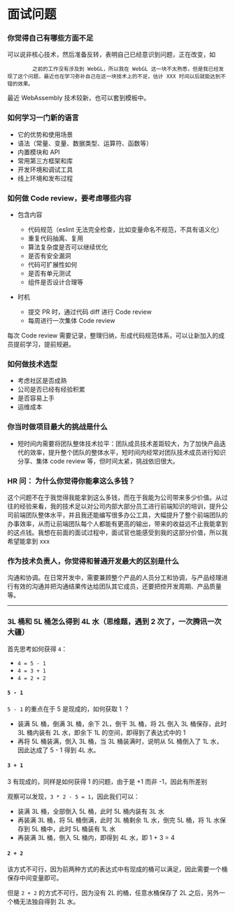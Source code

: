 # 面试问题

### 你觉得自己有哪些方面不足

可以说非核心技术，然后准备反转，表明自己已经意识到问题，正在改变，如

            之前的工作没有涉及到 WebGL，所以我在 WebGL 这一块不太熟悉，但是我已经发现了这个问题，最近也在学习弥补自己在这一块技术上的不足，估计 XXX 时间以后就能达到不错的效果。

最近 WebAssembly 技术较新，也可以套到模板中。

### 如何学习一门新的语言

- 它的优势和使用场景
- 语法（常量、变量、数据类型、运算符、函数等）
- 内置模块和 API
- 常用第三方框架和库
- 开发环境和调试工具
- 线上环境和发布过程

### 如何做 Code review，要考虑哪些内容

- 包含内容

  - 代码规范（eslint 无法完全检查，比如变量命名不规范，不具有语义化）
  - 重复代码抽离、复用
  - 算法复杂度是否可以继续优化
  - 是否有安全漏洞
  - 代码可扩展性如何
  - 是否有单元测试
  - 组件是否设计合理等

- 时机
  - 提交 PR 时，通过代码 diff 进行 Code review
  - 每周进行一次集体 Code review

每次 Code review 需要记录，整理归纳，形成代码规范体系，可以让新加入的成员提前学习，提前规避。

### 如何做技术选型

- 考虑社区是否成熟
- 公司是否已经有经验积累
- 是否容易上手
- 运维成本

### 你当时做项目最大的挑战是什么

- 短时间内需要将团队整体技术拉平：团队成员技术差距较大，为了加快产品迭代的效率，提升整个团队的整体水平，短时间内经常对团队技术成员进行知识分享、集体 code review 等，但时间太紧，挑战依旧很大。

### HR 问： 为什么你觉得你能拿这么多钱？

这个问题不在于我觉得我能拿到这么多钱，而在于我能为公司带来多少价值。从过往的经验来看，我的技术足以对公司内部大部分员工进行前端知识的培训，提升公司前端团队整体水平，并且我还能编写很多办公工具，大幅提升了整个前端团队的办事效率，从而让前端团队每个人都能有更高的输出，带来的收益远不止我能拿到的这点钱。我想在前面的面试过程中，面试官也能感受到我的这部分价值，所以我希望能拿到 xxx

### 作为技术负责人，你觉得和普通开发最大的区别是什么

沟通和协调。在日常开发中，需要兼顾整个产品的人员分工和协调，与产品经理进行有效的沟通并把沟通结果传达给团队其它成员，还要把控开发周期、产品质量等。

---

### 3L 桶和 5L 桶怎么得到 4L 水（思维题，遇到 2 次了，一次腾讯一次大疆）

首先思考如何获得 `4`：

- `4 = 5 - 1`
- `4 = 3 + 1`
- `4 = 2 + 2`

#### `5 - 1`

`5 - 1` 的重点在于 5 是现成的，如何获取 1 ？

- 装满 5L 桶，倒满 3L 桶，余下 2L，倒干 3L 桶，将 2L 倒入 3L 桶保存，此时 3L 桶内装有 2L 水，即余下 1L 的空间，即得到了表达式中的 1
- 再将 5L 桶装满，倒入 3L 桶，当 3L 桶装满时，说明从 5L 桶倒入了 1L 水，因此达成了 5 - 1 得到 4L 水。

#### `3 + 1`

3 有现成的，同样是如何获得 1 的问题，由于是 +1 而非 -1，因此有所差别

观察可以发现，`3 * 2 - 5 = 1`，因此我们可以：

- 装满 3L 桶，全部倒入 5L 桶，此时 5L 桶内装有 3L 水
- 再装满 3L 桶，将 5L 桶倒满，此时 3L 桶剩余 1L 水，倒完 5L 桶，将 1L 水保存到 5L 桶中，此时 5L 桶装有 1L 水
- 再装满 3L 桶，倒入 5L 桶内，即得到 4L 水，即 1 + 3 = 4

#### `2 + 2`

该方式不可行，因为前两种方式的表达式中有现成的桶可以满足，因此需要一个桶保存中间变量即可。

但是 `2 + 2` 的方式不可行，因为没有 2L 的桶，任意水桶保存了 2L 之后，另外一个桶无法独自得到 2L 水。

